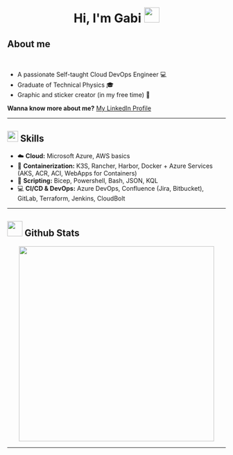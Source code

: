 <h1 align="center"><b>Hi, I'm Gabi </b><img src="https://media.giphy.com/media/hvRJCLFzcasrR4ia7z/giphy.gif" width="35"></h1>

## **About me**

<br>

- A passionate Self-taught Cloud DevOps Engineer :computer:
- Graduate of Technical Physics :mortar_board:
- Graphic and sticker creator (in my free time) :art:

**Wanna know more about me?** [My LinkedIn Profile](https://read.cv/0xabdulkhalid)

---

## <img src="https://media2.giphy.com/media/QssGEmpkyEOhBCb7e1/giphy.gif?cid=ecf05e47a0n3gi1bfqntqmob8g9aid1oyj2wr3ds3mg700bl&rid=giphy.gif" width ="25"><b> Skills</b>

- :cloud: **Cloud:** Microsoft Azure, AWS basics
- :whale: **Containerization:** K3S, Rancher, Harbor, Docker + Azure Services (AKS, ACR, ACI, WebApps for Containers)
- :page_facing_up: **Scripting:** Bicep, Powershell, Bash, JSON, KQL
- :computer: **CI/CD & DevOps:** Azure DevOps, Confluence (Jira, Bitbucket), GitLab, Terraform, Jenkins, CloudBolt

---

## <img src="https://media.giphy.com/media/iY8CRBdQXODJSCERIr/giphy.gif" width="35"><b> Github Stats </b>

<div align="center">

<a href="https://github.com/GabiBia">
  <img src="https://github-readme-stats.vercel.app/api?username=GabiBia&include_all_commits=true&count_private=true&show_icons=true&line_height=20&title_color=7A7ADB&icon_color=2234AE&text_color=D3D3D3&bg_color=0,000000,130F40" width="450"/>
</a>
</div>

---

